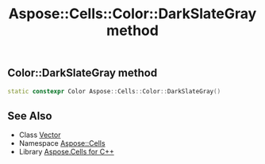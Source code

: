﻿---
title: Aspose::Cells::Color::DarkSlateGray method
linktitle: DarkSlateGray
second_title: Aspose.Cells for C++ API Reference
description: 'How to use DarkSlateGray method of Aspose::Cells::Color class in C++.'
type: docs
weight: 2200
url: /cpp/aspose.cells/color/darkslategray/
---
## Color::DarkSlateGray method




```cpp
static constexpr Color Aspose::Cells::Color::DarkSlateGray()
```

## See Also

* Class [Vector](../../vector/)
* Namespace [Aspose::Cells](../../)
* Library [Aspose.Cells for C++](../../../)
